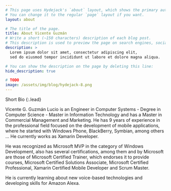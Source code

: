 ```yaml
---
# This page uses Hydejack's `about` layout, which shows the primary author's picture and about text at the top.
# You can change it to the regular `page` layout if you want.
layout: about

# The title of the page.
title: About Vicente Guzmán
# Write a short (~150 characters) description of each blog post.
# This description is used to preview the page on search engines, social media, etc.
description: >
  Lorem ipsum dolor sit amet, consectetur adipiscing elit,
  sed do eiusmod tempor incididunt ut labore et dolore magna aliqua.

# You can show the description on the page by deleting this line:
hide_description: true

# TODO
image: /assets/img/blog/hydejack-8.png
---
```


Short Bio
{:.lead}

Vicente G. Guzmán Lucio is an Engineer in Computer Systems - Degree in Computer Science - Master in Information Technology and has a Master in Commercial Management and Marketing. He has 9 years of experience in the professional field focused on the development of mobile applications, where he started with Windows Phone, BlackBerry, Symbian, among others ... He currently works as Xamarin Developer.

He was recognized as Microsoft MVP in the category of Windows Development, also has several certifications, among them and by Microsoft are those of Microsoft Certified Trainer, which endorses it to provide courses, Microsoft Certified Solutions Associate, Microsoft Certified Professional, Xamarin Certified Mobile Developer and Scrum Master.

He is currently learning about new voice-based technologies and developing skills for Amazon Alexa.


